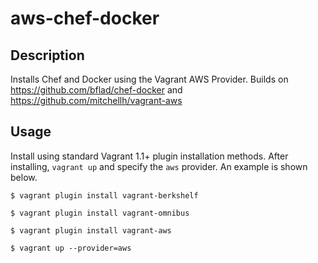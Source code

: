 # aws-chef-docker 

## Description

Installs Chef and Docker using the Vagrant AWS Provider.  Builds on https://github.com/bflad/chef-docker and https://github.com/mitchellh/vagrant-aws 

## Usage

Install using standard Vagrant 1.1+ plugin installation methods. After
installing, `vagrant up` and specify the `aws` provider. An example is
shown below.
```
$ vagrant plugin install vagrant-berkshelf
```

```
$ vagrant plugin install vagrant-omnibus
```

```
$ vagrant plugin install vagrant-aws 
```

```
$ vagrant up --provider=aws
```

